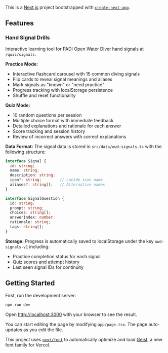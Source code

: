 This is a [Next.js](https://nextjs.org) project bootstrapped with [`create-next-app`](https://nextjs.org/docs/app/api-reference/cli/create-next-app).

## Features

### Hand Signal Drills

Interactive learning tool for PADI Open Water Diver hand signals at `/quiz/signals`.

**Practice Mode:**
- Interactive flashcard carousel with 15 common diving signals
- Flip cards to reveal signal meanings and aliases
- Mark signals as "known" or "need practice"
- Progress tracking with localStorage persistence
- Shuffle and reset functionality

**Quiz Mode:**
- 10 random questions per session
- Multiple choice format with immediate feedback
- Detailed explanations and rationale for each answer
- Score tracking and session history
- Review of incorrect answers with correct explanations

**Data Format:**
The signal data is stored in `src/data/owd-signals.ts` with the following structure:

```typescript
interface Signal {
  id: string;
  name: string;
  description: string;
  icon?: string;        // Lucide icon name
  aliases?: string[];   // Alternative names
}

interface SignalQuestion {
  id: string;
  prompt: string;
  choices: string[];
  answerIndex: number;
  rationale: string;
  tags: string[];
}
```

**Storage:**
Progress is automatically saved to localStorage under the key `owd-signals-v1` including:
- Practice completion status for each signal
- Quiz scores and attempt history
- Last seen signal IDs for continuity

## Getting Started

First, run the development server:

```bash
npm run dev
```

Open [http://localhost:3000](http://localhost:3000) with your browser to see the result.

You can start editing the page by modifying `app/page.tsx`. The page auto-updates as you edit the file.

This project uses [`next/font`](https://nextjs.org/docs/app/building-your-application/optimizing/fonts) to automatically optimize and load [Geist](https://vercel.com/font), a new font family for Vercel.
